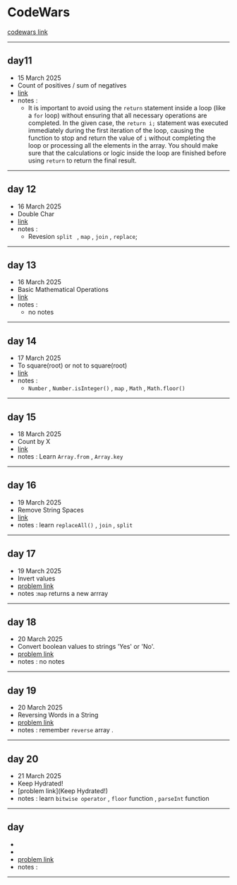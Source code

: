 # CodeWars

[codewars link ](https://www.codewars.com)

---

## day11

- 15 March 2025
- Count of positives / sum of negatives
- [link](https://www.codewars.com/kata/576bb71bbbcf0951d5000044)
- notes :
  - It is important to avoid using the `return` statement inside a loop (like a `for` loop) without ensuring that all necessary operations are completed. In the given case, the `return i;` statement was executed immediately during the first iteration of the loop, causing the function to stop and return the value of `i` without completing the loop or processing all the elements in the array. You should make sure that the calculations or logic inside the loop are finished before using `return` to return the final result.

---

## day 12

- 16 March 2025
- Double Char
- [link](https://www.codewars.com/kata/56b1f01c247c01db92000076)
- notes :
  - Revesion `split ` , `map` , `join` , `replace`;

---

## day 13

- 16 March 2025
- Basic Mathematical Operations
- [link](https://www.codewars.com/kata/57356c55867b9b7a60000bd7/javascript)
- notes :
  - no notes

---

## day 14

- 17 March 2025
- To square(root) or not to square(root)
- [link](https://www.codewars.com/kata/57f6ad55cca6e045d2000627/javascript)
- notes :
  - `Number` , `Number.isInteger()` , `map` , `Math` , `Math.floor()`

---

## day 15

- 18 March 2025
- Count by X
- [link](https://www.codewars.com/kata/5513795bd3fafb56c200049e/javascript)
- notes : Learn `Array.from` , `Array.key`

---

## day 16

- 19 March 2025
- Remove String Spaces
- [link](https://www.codewars.com/kata/57eae20f5500ad98e50002c5/javascript)
- notes : learn `replaceAll()` , `join` , `split`

---

## day 17

- 19 March 2025
- Invert values
- [problem link](https://www.codewars.com/kata/5899dc03bc95b1bf1b0000ad/train/javascript)
- notes :`map` returns a new arrray

---

## day 18

- 20 March 2025
- Convert boolean values to strings 'Yes' or 'No'.
- [problem link](https://www.codewars.com/kata/53369039d7ab3ac506000467/javascript)
- notes : no notes

---

## day 19

- 20 March 2025
- Reversing Words in a String
- [problem link](https://www.codewars.com/kata/57a55c8b72292d057b000594/javascript)
- notes : remember `reverse` array .

---
## day 20

- 21 March 2025
- Keep Hydrated!
- [problem link](Keep Hydrated!)
- notes : learn `bitwise operator` , `floor` function , `parseInt` function

---
## day

-
-
- [problem link]()
- notes :

---
